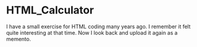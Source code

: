 # HTML_Calculator
I have a small exercise for HTML coding many years ago. I remember it felt quite interesting at that time. Now I look back and upload it again as a memento.
